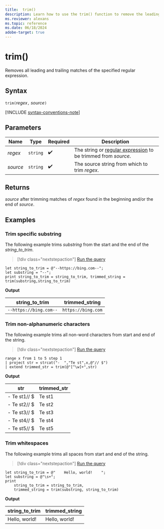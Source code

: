 ```yaml
---
title:  trim()
description: Learn how to use the trim() function to remove the leading and trailing match of the specified regular expression.
ms.reviewer: alexans
ms.topic: reference
ms.date: 06/18/2024
adobe-target: true
---
```

# trim()

Removes all leading and trailing matches of the specified regular expression.

## Syntax

`trim(`*regex*`,` *source*`)`

[!INCLUDE [syntax-conventions-note](../../includes/syntax-conventions-note.md)]

## Parameters

| Name | Type | Required | Description |
|--|--|--|--|
| *regex* | `string` |  :heavy_check_mark: | The string or [regular expression](re2.md) to be trimmed from *source*.|
| *source* | `string` |  :heavy_check_mark: | The source string from which to trim *regex*.|

## Returns

*source* after trimming matches of *regex* found in the beginning and/or the end of *source*.

## Examples

### Trim specific substring

The following example trims *substring* from the start and the end of the *string_to_trim*.

> [!div class="nextstepaction"]
> <a href="https://dataexplorer.azure.com/clusters/help/databases/Samples?query=H4sIAAAAAAAAA8tJLVEoLinKzEuPL8mPBzJyFWwVHJR0dTNKSgqKrfT1k4BSesn5ubq6Sta8XDkg5aVJEB1AlUoQ4QIgF4s5qAI6CiAyNzUlHq4dJKABN08HVb0mAHnS2GacAAAA" target="_blank">Run the query</a>

```kusto
let string_to_trim = @"--https://bing.com--";
let substring = "--";
print string_to_trim = string_to_trim, trimmed_string = trim(substring,string_to_trim)
```

**Output**

|string_to_trim|trimmed_string|
|---|---|
|`--https://bing.com--`|`https://bing.com`|

### Trim non-alphanumeric characters

The following example trims all non-word characters from start and end of the string.

> [!div class="nextstepaction"]
> <a href="https://dataexplorer.azure.com/clusters/help/databases/Samples?query=H4sIAAAAAAAAAytKzEtPVahQSCvKz1UwVCjJVzBVKC5JLVAw5OWqUSgoys9KTS4BihQp2ILI5MQSDSVdBQUlHaWQVKCAkk6FjoOSvr6CipImSENqRUlqXopCSVFmbm5qSjxEH4in4aAUHRdTHqutpAMU1AQAsu/uCXcAAAA=" target="_blank">Run the query</a>

```kusto
range x from 1 to 5 step 1
| project str = strcat("-  ","Te st",x,@"// $")
| extend trimmed_str = trim(@"[^\w]+",str)
```

**Output**

|str|trimmed_str|
|---|---|
|-  Te st1// $|Te st1|
|-  Te st2// $|Te st2|
|-  Te st3// $|Te st3|
|-  Te st4// $|Te st4|
|-  Te st5// $|Te st5|

### Trim whitespaces

The following example trims all spaces from start and end of the string.

> [!div class="nextstepaction"]
> <a href="https://dataexplorer.azure.com/clusters/help/databases/Samples?query=H4sIAAAAAAAAAytKzEtPVahQSCvKz1UwVCjJVzBVKC5JLVAw5OWqUSgoys9KTS4BihQp2ILI5MQSDSVdBQUlHaWQVKCAkk6FjoOSvr6CipImSENqRUlqXopCSVFmbm5qSjxEH4in4aAUHRdTHqutpAMU1AQAsu/uCXcAAAA=" target="_blank">Run the query</a>

```kusto
let string_to_trim = @"    Hello, world!    ";
let substring = @"\s+";
print
    string_to_trim = string_to_trim,
    trimmed_string = trim(substring, string_to_trim)
```

**Output**

|string_to_trim|trimmed_string|
|---|---|
|    Hello, world!    	|Hello, world!|
